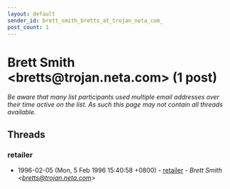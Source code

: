 ```yaml
---
layout: default
sender_id: brett_smith_bretts_at_trojan_neta_com_
post_count: 1
---
```


# Brett Smith <bretts<span>@</span>trojan.neta.com> (1 post)

_Be aware that many list participants used multiple email addresses over their time active on the list. As such this page may not contain all threads available._

## Threads

### retailer
+ 1996-02-05 (Mon, 5 Feb 1996 15:40:58 +0800) - [retailer](/archive/1996/02/c0a3a6dd98178bbe94279778aaca1da56da56a269909151bc96950ea9c36bf29) - _Brett Smith \<bretts@trojan.neta.com\>_

